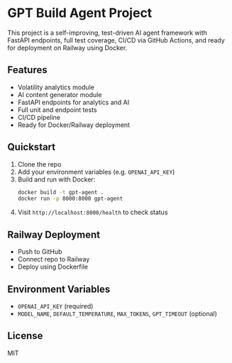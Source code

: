 # GPT Build Agent Project

This project is a self-improving, test-driven AI agent framework with FastAPI endpoints, full test coverage, CI/CD via GitHub Actions, and ready for deployment on Railway using Docker.

## Features
- Volatility analytics module
- AI content generator module
- FastAPI endpoints for analytics and AI
- Full unit and endpoint tests
- CI/CD pipeline
- Ready for Docker/Railway deployment

## Quickstart
1. Clone the repo
2. Add your environment variables (e.g. `OPENAI_API_KEY`)
3. Build and run with Docker:
   ```sh
   docker build -t gpt-agent .
   docker run -p 8000:8000 gpt-agent
   ```
4. Visit `http://localhost:8000/health` to check status

## Railway Deployment
- Push to GitHub
- Connect repo to Railway
- Deploy using Dockerfile

## Environment Variables
- `OPENAI_API_KEY` (required)
- `MODEL_NAME`, `DEFAULT_TEMPERATURE`, `MAX_TOKENS`, `GPT_TIMEOUT` (optional)

## License
MIT
